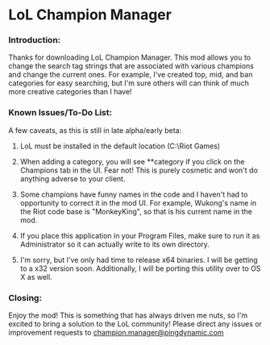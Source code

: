LoL Champion Manager
==========

### Introduction:
Thanks for downloading LoL Champion Manager.  This mod allows you to change the search tag strings that are associated with various champions and change the current ones.  For example, I've created top, mid, and ban categories for easy searching, but I'm sure others will can think of much more creative categories than I have!

### Known Issues/To-Do List:

A few caveats, as this is still in late alpha/early beta:
1) LoL must be installed in the default location (C:\Riot Games)

2) When adding a category, you will see **category if you click on the Champions tab in the UI.  Fear not!  This is purely cosmetic and won't do anything adverse to your client.

3) Some champions have funny names in the code and I haven't had to opportunity to correct it in the mod UI.  For example, Wukong's name in the Riot code base is "MonkeyKing", so that is his current name in the mod.

4) If you place this application in your Program Files, make sure to run it as Administrator so it can actually write to its own directory.

5) I'm sorry, but I've only had time to release x64 binaries.  I will be getting to a x32 version soon.  Additionally, I will be porting this utility over to OS X as well.

### Closing:
Enjoy the mod!  This is something that has always driven me nuts, so I'm excited to bring a solution to the LoL community!  Please direct any issues or improvement requests to champion.manager@pingdynamic.com

